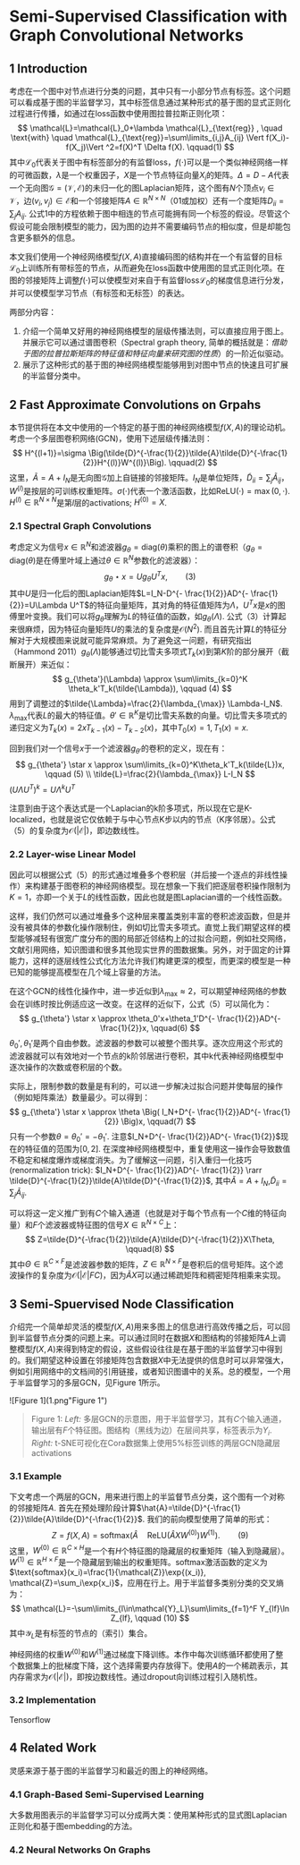 # Semi-Supervised Classification with Graph Convolutional Networks

## 1 Introduction

考虑在一个图中对节点进行分类的问题，其中只有一小部分节点有标签。这个问题可以看成基于图的半监督学习，其中标签信息通过某种形式的基于图的显式正则化过程进行传播，如通过在loss函数中使用图拉普拉斯正则化项：
$$
\mathcal{L}=\mathcal{L}_0+\lambda \mathcal{L}_{\text{reg}} , \quad \text{with} \quad \mathcal{L}_{\text{reg}}=\sum\limits_{i,j}A_{ij} \Vert f(X_i)-f(X_j)\Vert ^2=f(X)^T \Delta f(X). \qquad(1)
$$
其中$\mathcal{L}_0$代表关于图中有标签部分的有监督loss，$f(\cdot)$可以是一个类似神经网络一样的可微函数，$\lambda$是一个权重因子，$X$是一个节点特征向量$X_i$的矩阵。$\Delta=D-A$代表一个无向图$\mathcal{G=(V,E)}$的未归一化的图Laplacian矩阵，这个图有$N$个顶点$v_i \in \mathcal{V}$，边$(v_i,v_j)\in \mathcal{E}$和一个邻接矩阵$A\in \mathbb{R}^{N\times N}$（01或加权）还有一个度矩阵$D_{ii}=\sum_jA_{ij}$. 公式1中的方程依赖于图中相连的节点可能拥有同一个标签的假设。尽管这个假设可能会限制模型的能力，因为图的边并不需要编码节点的相似度，但是却能包含更多额外的信息。

本文我们使用一个神经网络模型$f(X,A)$直接编码图的结构并在一个有监督的目标$\mathcal{L}_0$上训练所有带标签的节点，从而避免在loss函数中使用图的显式正则化项。在图的邻接矩阵上调整$f(\cdot)$可以使模型对来自于有监督loss$\mathcal{L}_0$的梯度信息进行分发，并可以使模型学习节点（有标签和无标签）的表达。

两部分内容：

1. 介绍一个简单又好用的神经网络模型的层级传播法则，可以直接应用于图上。并展示它可以通过谱图卷积（Spectral graph theory, 简单的概括就是：*借助于图的拉普拉斯矩阵的特征值和特征向量来研究图的性质*）的一阶近似驱动。
2. 展示了这种形式的基于图的神经网络模型能够用到对图中节点的快速且可扩展的半监督分类中。



## 2 Fast Approximate Convolutions on Grpahs

本节提供将在本文中使用的一个特定的基于图的神经网络模型$f(X,A)$的理论动机。考虑一个多层图卷积网络(GCN)，使用下述层级传播法则：
$$
H^{(l+1)}=\sigma \Big(\tilde{D}^{-\frac{1}{2}}\tilde{A}\tilde{D}^{-\frac{1}{2}}H^{(l)}W^{(l)}\Big). \qquad(2)
$$
这里，$\tilde{A}=A+I_N$是无向图$\mathcal{G}$加上自链接的邻接矩阵。$I_N$是单位矩阵，$\tilde{D}_{ii}=\sum_j\tilde{A}_{ij}$，$W^{(l)}$是按层的可训练权重矩阵。$\sigma(\cdot)$代表一个激活函数，比如$\text{ReLU}(\cdot)=\max{(0, \cdot)}$. $H^{(l)}\in \mathbb{R}^{N\times N}$是第$l$层的activations; $H^{(0)}=X$. 

### 2.1 Spectral Graph Convolutions

考虑定义为信号$x\in\mathbb{R}^{N}$和滤波器$g_{\theta}=\text{diag}(\theta)$乘积的图上的谱卷积（$g_{\theta}=\text{diag}(\theta)$是在傅里叶域上通过$\theta \in \mathbb{R}^N$参数化的滤波器）：
$$
g_{\theta}\star x=Ug_{\theta}U^Tx, \qquad(3)
$$
其中$U$是归一化后的图Laplacian矩阵$L=I_N-D^{- \frac{1}{2}}AD^{- \frac{1}{2}}=U\Lambda U^T$的特征向量矩阵，其对角的特征值矩阵为$\Lambda$，$U^Tx$是$x$的图傅里叶变换。我们可以将$g_{\theta}$理解为$L$的特征值的函数，如$g_{\theta}(\Lambda)$. 公式（3）计算起来很麻烦，因为特征向量矩阵$U$的乘法的复杂度是$\mathcal{O}(N^2)$. 而且首先计算$L$的特征分解对于大规模图来说就可能异常麻烦。为了避免这一问题，有研究指出（Hammond 2011）$g_{\theta}(\Lambda)$能够通过切比雪夫多项式$T_k(x)$到第$K$阶的部分展开（截断展开）来近似：
$$
g_{\theta'}(\Lambda) \approx \sum\limits_{k=0}^K \theta_k'T_k(\tilde{\Lambda}), \qquad (4)
$$
用到了调整过的$\tilde{\Lambda}=\frac{2}{\lambda_{\max}} \Lambda-I_N$. $\lambda_{\max}$代表$L$的最大的特征值。$\theta'\in \mathbb{R}^K$是切比雪夫系数的向量。切比雪夫多项式的递归定义为$T_k(x)=2xT_{k-1}(x)-T_{k-2}(x)$，其中$T_0(x)=1, T_1(x)=x$. 

回到我们对一个信号$x$于一个滤波器$g_{\theta'}$的卷积的定义，现在有：
$$
g_{\theta'} \star x \approx \sum\limits_{k=0}^K\theta_k'T_k(\tilde{L})x, \qquad (5) \\
\tilde{L}=\frac{2}{\lambda_{\max}} L-I_N
$$
$(U\Lambda U^T)^k=U\Lambda^k U^T$

注意到由于这个表达式是一个Laplacian的k阶多项式，所以现在它是K-localized，也就是说它仅依赖于与中心节点K步以内的节点（K序邻居）。公式（5）的复杂度为$\mathcal{O(|E|)}$，即边数线性。

### 2.2 Layer-wise Linear Model

因此可以根据公式（5）的形式通过堆叠多个卷积层（并后接一个逐点的非线性操作）来构建基于图卷积的神经网络模型。现在想象一下我们把逐层卷积操作限制为$K=1$，亦即一个关于$L$的线性函数，因此也就是图Laplacian谱的一个线性函数。

这样，我们仍然可以通过堆叠多个这种层来覆盖类别丰富的卷积滤波函数，但是并没有被具体的参数化操作限制住，例如切比雪夫多项式。直觉上我们期望这样的模型能够减轻有很宽广度分布的图的局部近邻结构上的过拟合问题，例如社交网络，文献引用网络，知识图谱和很多其他现实世界的图数据集。另外，对于固定的计算能力，这样的逐层线性公式化方法允许我们构建更深的模型，而更深的模型是一种已知的能够提高模型在几个域上容量的方法。

在这个GCN的线性化操作中，进一步近似到$\lambda_{\max} \approx 2$，可以期望神经网络的参数会在训练时按比例适应这一改变。在这样的近似下，公式（5）可以简化为：
$$
g_{\theta'} \star x \approx \theta_0'x+\theta_1'D^{- \frac{1}{2}}AD^{- \frac{1}{2}}x, \qquad(6)
$$
$\theta_0',\theta_1'$是两个自由参数。滤波器的参数可以被整个图共享。逐次应用这个形式的滤波器就可以有效地对一个节点的k阶邻居进行卷积，其中k代表神经网络模型中逐次操作的次数或卷积层的个数。

实际上，限制参数的数量是有利的，可以进一步解决过拟合问题并使每层的操作（例如矩阵乘法）数量最少。可以得到：
$$
g_{\theta'} \star x \approx \theta \Big( I_N+D^{- \frac{1}{2}}AD^{- \frac{1}{2}} \Big)x, \qquad(7)
$$
只有一个参数$\theta=\theta_0'=-\theta_1'$. 注意$I_N+D^{- \frac{1}{2}}AD^{- \frac{1}{2}}$现在的特征值的范围为$[0,2]$. 在深度神经网络模型中，重复使用这一操作会导致数值不稳定和梯度爆炸或梯度消失。为了缓解这一问题，引入重归一化技巧(renormalization trick): $I_N+D^{- \frac{1}{2}}AD^{- \frac{1}{2}} \rarr \tilde{D}^{-\frac{1}{2}}\tilde{A}\tilde{D}^{-\frac{1}{2}}$, 其中$\tilde{A}=A+I_N$,$\tilde{D}_{ii}=\sum_j\tilde{A}_{ij}$.

可以将这一定义推广到有$C$个输入通道（也就是对于每个节点有一个$C$维的特征向量）和$F$个滤波器或特征图的信号$X\in \mathbb{R}^{N\times C}$上：
$$
Z=\tilde{D}^{-\frac{1}{2}}\tilde{A}\tilde{D}^{-\frac{1}{2}}X\Theta, \qquad(8)
$$
其中$\Theta\in \mathbb{R}^{C\times F}$是滤波器参数的矩阵，$Z\in \mathbb{R}^{N\times F}$是卷积后的信号矩阵。这个滤波操作的复杂度为$\mathcal{O(|E|}FC)$，因为$\tilde{A}X$可以通过稀疏矩阵和稠密矩阵相乘来实现。



## 3 Semi-Spuervised Node Classification

介绍完一个简单却灵活的模型$f(X,A)$用来多图上的信息进行高效传播之后，可以回到半监督节点分类的问题上来。可以通过同时在数据$X$和图结构的邻接矩阵$A$上调整模型$f(X,A)$来得到特定的假设，这些假设往往是在基于图的半监督学习中得到的。我们期望这种设置在邻接矩阵包含数据$X$中无法提供的信息时可以非常强大，例如引用网络中的文档间的引用链接，或者知识图谱中的关系。总的模型，一个用于半监督学习的多层GCN，见Figure 1所示。

![Figure 1](1.png"Figure 1")

> Figure 1: *Left:* 多层GCN的示意图，用于半监督学习，其有$C$个输入通道，输出层有$F$个特征图。图结构（黑线为边）在层间共享，标签表示为$Y_i$. *Right:* t-SNE可视化在Cora数据集上使用5%标签训练的两层GCN隐藏层activations

### 3.1 Example

下文考虑一个两层的GCN，用来进行图上的半监督节点分类，这个图有一个对称的邻接矩阵$A$. 首先在预处理阶段计算$\hat{A}=\tilde{D}^{-\frac{1}{2}}\tilde{A}\tilde{D}^{-\frac{1}{2}}$. 我们的前向模型使用了简单的形式：
$$
Z=f(X,A)=\text{softmax}\Big(\hat{A}\quad \text{ReLU}(\hat{A}XW^{(0)})W^{(1)}\Big). \qquad(9)
$$
这里，$W^{(0)} \in \mathbb{R}^{C\times H}$是一个有$H$个特征图的隐藏层的权重矩阵（输入到隐藏层）。$W^{(1)}\in \mathbb{R}^{H \times F}$是一个隐藏层到输出的权重矩阵。softmax激活函数的定义为$\text{softmax}(x_i)=\frac{1}{\mathcal{Z}}\exp{(x_i)}, \mathcal{Z}=\sum_i\exp{x_i}$，应用在行上。用于半监督多类别分类的交叉熵为：
$$
\mathcal{L}=-\sum\limits_{l\in\mathcal{Y}_L}\sum\limits_{f=1}^F Y_{lf}\ln Z_{lf}, \qquad (10)
$$
其中$\mathcal{Y}_L$是有标签的节点的（索引）集合。

神经网络的权重$W^{(0)}$和$W^{(1)}$通过梯度下降训练。本作中每次训练循环都使用了整个数据集上的批梯度下降，这个选择需要内存放得下。使用$A$的一个稀疏表示，其内存需求为$\mathcal{O(|E|)}$，即按边数线性。通过dropout向训练过程引入随机性。

### 3.2 Implementation

Tensorflow



## 4 Related Work

灵感来源于基于图的半监督学习和最近的图上的神经网络。

### 4.1 Graph-Based Semi-Supervised Learning

大多数用图表示的半监督学习可以分成两大类：使用某种形式的显式图Laplacian正则化和基于图embedding的方法。

### 4.2 Neural Networks On Graphs

